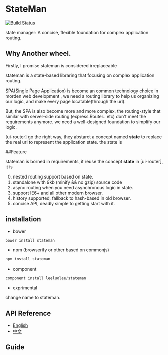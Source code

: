 StateMan
=======


[![Build Status](http://img.shields.io/travis/regularjs/regular/master.svg?style=flat-square)](http://travis-ci.org/regularjs/regular)


state manager: A concise, flexible foundation for complex application routing.


## Why Another wheel. 

Firstly, I promise stateman is considered irreplaceable

stateman is a state-based libraring that focusing on complex  application routing.

SPA(Single Page Application) is become an common technology choice in morden web development , we need a routing library to help us organizing our logic, and make every page locatable(through the url).

But, the SPA is also become more and more complex, the routing-style that similar with server-side routing (express.Router.. etc) don't meet the requirements anymore. we need a well-designed foundation to simplify our logic.

[ui-router] go the right way, they abstarct a concept named __state__ to replace the real url to represent the application state. the state is 


##Feature

stateman is borned in requirements, it reuse the concept __state__ in [ui-router], it is

0. nested routing support based on state.
1. standalone with 9kb (minify && no gzip) source code
2. async routing when you need asynchronous logic in state.
3. support IE6+ and all other modern browser.
4. history supported, fallback to hash-based in old browser.
5. concise API, deadly simple to getting start with it.



## installation

- bower

```javascript
bower install stateman
```

- npm (browserify or other based on commonjs)

```js
npm install stateman
```

- component

```js
component install leeluolee/stateman
```

- exprimental 


change name to stateman.

## API Reference

- [English](https://github.com/leeluolee/stateman/tree/master/docs/API.md)
- [中文](https://github.com/leeluolee/stateman/tree/master/docs/API-zh.md)



## Guide


